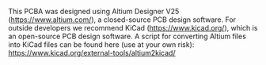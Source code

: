 This PCBA was designed using Altium Designer V25 (https://www.altium.com/), a closed-source PCB design software. For outside developers we recommend KiCad (https://www.kicad.org/), which is an open-source PCB design software. A script for converting Altium files into KiCad files can be found here (use at your own risk): [https://www.kicad.org/external-tools/altium2kicad/
 ](http://www2.futureware.at/KiCad/)
